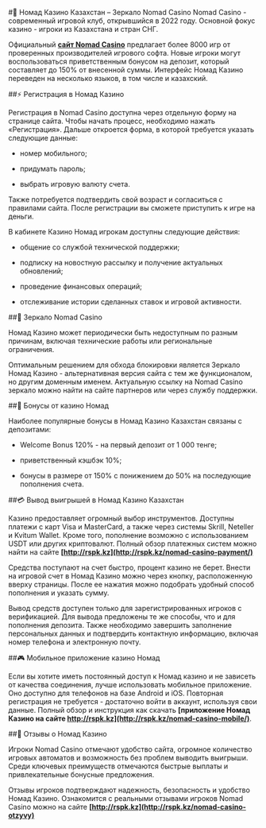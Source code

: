 #🎲 Номад Казино Казахстан – Зеркало Nomad Casino
Nomad Casino - современный игровой клуб, открывшийся в 2022 году. Основной фокус казино - игроки из Казахстана и стран СНГ.

Официальный **[сайт Nomad Casino](http://rspk.kz)** предлагает более 8000 игр от проверенных производителей игрового софта. Новые игроки могут воспользоваться приветственным бонусом на депозит, который составляет до 150% от внесенной суммы. Интерфейс Номад Казино переведен на несколько языков, в том числе и казахский.

##⚡️ Регистрация в Номад Казино

Регистрация в Nomad Casino доступна через отдельную форму на странице сайта. Чтобы начать процесс, необходимо нажать «Регистрация». Дальше откроется форма, в которой требуется указать следующие данные:

- номер мобильного;

- придумать пароль;

- выбрать игровую валюту счета.

Также потребуется подтвердить свой возраст и согласиться с правилами сайта. После регистрации вы сможете приступить к игре на деньги.

В кабинете Казино Номад игрокам доступны следующие действия:

- общение со службой технической поддержки;

- подписку на новостную рассылку и получение актуальных обновлений;

- проведение финансовых операций;

- отслеживание истории сделанных ставок и игровой активности.

##🔎 Зеркало Nomad Casino

Номад Казино может периодически быть недоступным по разным причинам, включая технические работы или региональные ограничения.

Оптимальным решением для обхода блокировки является Зеркало Номад Казино - альтернативная версия сайта с тем же функционалом, но другим доменным именем. Актуальную ссылку на Nomad Casino зеркало можно найти на сайте партнеров или через службу поддержки.

##🎁 Бонусы от казино Номад

Наиболее популярные бонусы в Номад Казино Казахстан связаны с депозитами:

- Welcome Bonus 120% - на первый депозит от 1 000 тенге;

- приветственный кэшбэк 10%;

- бонусы в размере от 150% с понижением до 50% на последующие пополнения счета.

##💳 Вывод выигрышей в Номад Казино Казахстан

Казино предоставляет огромный выбор инструментов. Доступны платежи с карт Visa и MasterCard, а также через системы Skrill, Neteller и Kvitum Wallet. Кроме того, пополнение возможно с использованием USDT или других криптовалют. Полный обзор платежных систем можно найти на сайте **[http://rspk.kz](http://rspk.kz/nomad-casino-payment/)**

Средства поступают на счет быстро, процент казино не берет. Внести на игровой счет в Номад Казино можно через кнопку, расположенную вверху страницы. После ее нажатия можно подобрать удобный способ пополнения и указать сумму.

Вывод средств доступен только для зарегистрированных игроков с верификацией. Для вывода предложены те же способы, что и для пополнения депозита. Также необходимо завершить заполнение персональных данных и подтвердить контактную информацию, включая номер телефона и электронную почту.

##🎮 Мобильное приложение казино Номад

Если вы хотите иметь постоянный доступ к Номад казино и не зависеть от качества соединения, лучше использовать мобильное приложение. Оно доступно для телефонов на базе Android и iOS. Повторная регистрация не требуется - достаточно войти в аккаунт, используя свои данные. Полный обзор и инструкция как скачать **[приложение Номад Казино на сайте http://rspk.kz](http://rspk.kz/nomad-casino-mobile/)**.

##📍 Отзывы о Номад Казино

Игроки Nomad Casino отмечают удобство сайта, огромное количество игровых автоматов и возможность без проблем выводить выигрыши. Среди ключевых преимуществ отмечаются быстрые выплаты и привлекательные бонусные предложения. 

Отзывы игроков подтверждают надежность, безопасность и удобство Номад Казино. Ознакомится с реальными отзывами игроков Nomad Casino можно на сайте **[http://rspk.kz](http://rspk.kz/nomad-casino-otzyvy)**

